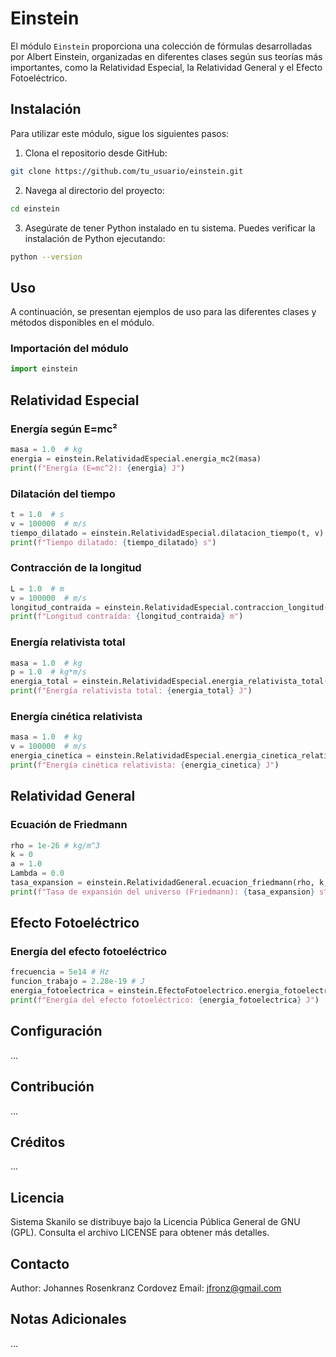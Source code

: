 # Einstein

El módulo `Einstein` proporciona una colección de fórmulas desarrolladas por Albert Einstein, organizadas en diferentes clases según sus teorías más importantes, como la Relatividad Especial, la Relatividad General y el Efecto Fotoeléctrico.

## Instalación

Para utilizar este módulo, sigue los siguientes pasos:

1. Clona el repositorio desde GitHub:

```bash
git clone https://github.com/tu_usuario/einstein.git
```

2. Navega al directorio del proyecto:

```bash
cd einstein
```

3. Asegúrate de tener Python instalado en tu sistema. Puedes verificar la instalación de Python ejecutando:

```bash
python --version
```

## Uso

A continuación, se presentan ejemplos de uso para las diferentes clases y métodos disponibles en el módulo.

### Importación del módulo

```python
import einstein
```

## Relatividad Especial

### Energía según E=mc²

```python
masa = 1.0  # kg
energia = einstein.RelatividadEspecial.energia_mc2(masa)
print(f"Energía (E=mc^2): {energia} J")
```

### Dilatación del tiempo

```python
t = 1.0  # s
v = 100000  # m/s
tiempo_dilatado = einstein.RelatividadEspecial.dilatacion_tiempo(t, v)
print(f"Tiempo dilatado: {tiempo_dilatado} s")
```

### Contracción de la longitud

```python
L = 1.0  # m
v = 100000  # m/s
longitud_contraida = einstein.RelatividadEspecial.contraccion_longitud(L, v)
print(f"Longitud contraída: {longitud_contraida} m")
```

### Energía relativista total

```python
masa = 1.0  # kg
p = 1.0  # kg*m/s
energia_total = einstein.RelatividadEspecial.energia_relativista_total(masa, p)
print(f"Energía relativista total: {energia_total} J")
```

### Energía cinética relativista

```python
masa = 1.0  # kg
v = 100000  # m/s
energia_cinetica = einstein.RelatividadEspecial.energia_cinetica_relativista(masa, v)
print(f"Energía cinética relativista: {energia_cinetica} J")
```

## Relatividad General

### Ecuación de Friedmann

```python
rho = 1e-26 # kg/m^3
k = 0
a = 1.0
Lambda = 0.0
tasa_expansion = einstein.RelatividadGeneral.ecuacion_friedmann(rho, k, a, Lambda)
print(f"Tasa de expansión del universo (Friedmann): {tasa_expansion} s^-1")
```

## Efecto Fotoeléctrico

### Energía del efecto fotoeléctrico

```python
frecuencia = 5e14 # Hz
funcion_trabajo = 2.28e-19 # J
energia_fotoelectrica = einstein.EfectoFotoelectrico.energia_fotoelectrico(frecuencia, funcion_trabajo)
print(f"Energía del efecto fotoeléctrico: {energia_fotoelectrica} J")
```

## Configuración

...

## Contribución

...

## Créditos

...

## Licencia

Sistema Skanilo se distribuye bajo la Licencia Pública General de GNU (GPL). Consulta el archivo LICENSE para obtener más detalles.

## Contacto

Author: Johannes Rosenkranz Cordovez Email: jfronz@gmail.com

## Notas Adicionales

...
